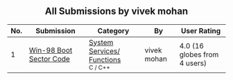 ﻿<div align="center">

## All Submissions by vivek mohan

</div>

No.  | Submission | Category | By   | User Rating
---- | ---------- | -------- | ---- | -----------
1 | [Win\-98 Boot Sector Code<br />](https://github.com/Planet-Source-Code/vivek-mohan-win-98-boot-sector-code__3-3845) | [System Services/ Functions<br /><sup>C / C++</sup>](../ByCategory/system-services-functions__3-23.md) | vivek mohan | 4.0 (16 globes from 4 users)
